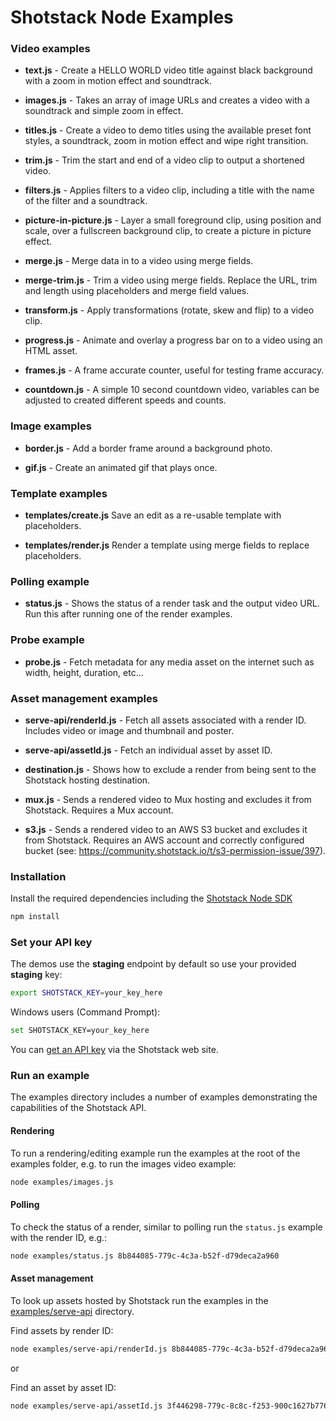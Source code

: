 # Shotstack Node Examples

### Video examples

- **text.js** -
    Create a HELLO WORLD video title against black background with a zoom in motion effect and soundtrack.

- **images.js** -
    Takes an array of image URLs and creates a video with a soundtrack and simple zoom in effect.

- **titles.js** -
    Create a video to demo titles using the available preset font styles, a soundtrack, zoom in motion effect and 
    wipe right transition.

- **trim.js** -
    Trim the start and end of a video clip to output a shortened video.

- **filters.js** -
    Applies filters to a video clip, including a title with the name of the filter and a soundtrack.

- **picture-in-picture.js** -
    Layer a small foreground clip, using position and scale, over a fullscreen background clip, to create a picture 
    in picture effect.

- **merge.js** -
    Merge data in to a video using merge fields.

- **merge-trim.js** -
    Trim a video using merge fields. Replace the URL, trim and length using placeholders and merge field values.

- **transform.js** -
    Apply transformations (rotate, skew and flip) to a video clip.

- **progress.js** -
    Animate and overlay a progress bar on to a video using an HTML asset.

- **frames.js** -
    A frame accurate counter, useful for testing frame accuracy.

- **countdown.js** -
    A simple 10 second countdown video, variables can be adjusted to created different speeds and counts.
    
### Image examples

- **border.js** -
    Add a border frame around a background photo.

- **gif.js** -
    Create an animated gif that plays once.

### Template examples

- **templates/create.js**
    Save an edit as a re-usable template with placeholders.

- **templates/render.js**
    Render a template using merge fields to replace placeholders.

### Polling example

- **status.js** -
    Shows the status of a render task and the output video URL. Run this after running one of the render examples.

### Probe example

- **probe.js** -
    Fetch metadata for any media asset on the internet such as width, height, duration, etc...

### Asset management examples

- **serve-api/renderId.js** -
    Fetch all assets associated with a render ID. Includes video or image and thumbnail and poster.

- **serve-api/assetId.js** -
    Fetch an individual asset by asset ID.

- **destination.js** -
    Shows how to exclude a render from being sent to the Shotstack hosting destination.

- **mux.js** -
    Sends a rendered video to Mux hosting and excludes it from Shotstack. Requires a Mux account.

- **s3.js** -
    Sends a rendered video to an AWS S3 bucket and excludes it from Shotstack. Requires an AWS account and correctly
    configured bucket (see: https://community.shotstack.io/t/s3-permission-issue/397).

### Installation

Install the required dependencies including the [Shotstack Node SDK](https://www.npmjs.com/package/shotstack-sdk)

```bash
npm install
```

### Set your API key

The demos use the **staging** endpoint by default so use your provided **staging** key:

```bash
export SHOTSTACK_KEY=your_key_here
```

Windows users (Command Prompt):

```bash
set SHOTSTACK_KEY=your_key_here
```

You can [get an API key](http://shotstack.io/?utm_source=github&utm_medium=demos&utm_campaign=node_sdk) via the 
Shotstack web site.

### Run an example

The examples directory includes a number of examples demonstrating the capabilities of the 
Shotstack API.

#### Rendering

To run a rendering/editing example run the examples at the root of the examples folder, e.g. to run the images video 
example:

```bash
node examples/images.js
```

#### Polling

To check the status of a render, similar to polling run the `status.js` example with the render ID, e.g.:

```bash
node examples/status.js 8b844085-779c-4c3a-b52f-d79deca2a960
```

#### Asset management

To look up assets hosted by Shotstack run the examples in the [examples/serve-api](./examples/serve-api/) directory.

Find assets by render ID:
```bash
node examples/serve-api/renderId.js 8b844085-779c-4c3a-b52f-d79deca2a960
```

or 

Find an asset by asset ID:
```bash
node examples/serve-api/assetId.js 3f446298-779c-8c8c-f253-900c1627b776
```
